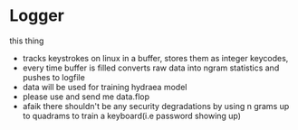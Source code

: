 # Logger

this thing 

- tracks keystrokes on linux in a buffer, stores them as integer keycodes,
- every time buffer is filled converts raw data into ngram statistics and pushes to logfile
- data will be used for training hydraea model
- please use and send me data.flop
- afaik there shouldn't be any security degradations by using n grams up to quadrams to train a keyboard(i.e password showing up)
